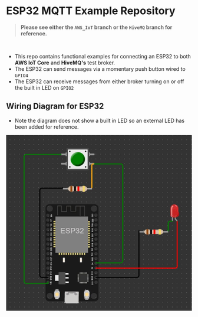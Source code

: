 # ESP32 MQTT Example Repository

> **Please see either the `AWS_IoT` branch or the `HiveMQ` branch for reference.**

<br>

- This repo contains functional examples for connecting an ESP32 to both **AWS IoT Core** and **HiveMQ's** test broker.
- The ESP32 can send messages via a momentary push button wired to `GPIO4`
- The ESP32 can receive messages from either broker turning on or off the built in LED on `GPIO2`


## Wiring Diagram for ESP32

- Note the diagram does not show a built in LED so an external LED has been added for reference.

![ESP32](./resources/ESP32.JPG)